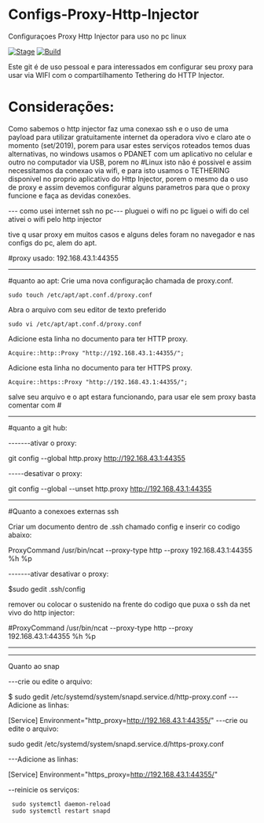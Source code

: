 # Configs-Proxy-Http-Injector
Configuraçoes Proxy Http Injector  para uso no pc linux


[![Stage](https://img.shields.io/badge/Release-Stable-brightgreen.svg)]()
[![Build](https://img.shields.io/badge/Supported_OS-Linux-orange.svg)]()


Este git é de uso pessoal e para interessados em configurar seu proxy para usar via WIFI com o compartilhamento Tethering do HTTP Injector.


# Considerações:
Como sabemos o http injector faz uma conexao ssh e o uso de uma payload para utilizar gratuitamente internet da operadora vivo e claro ate o momento (set/2019), porem para usar estes serviços roteados temos duas alternativas, no windows usamos o PDANET com um aplicativo no celular e outro no computador via USB, porem no #Linux isto não é possivel e assim necessitamos da conexao via wifi, e para isto usamos o TETHERING disponivel no proprio aplicativo do Http Injector, porem o mesmo da o uso de proxy e assim devemos configurar alguns parametros para que o proxy funcione e faça as devidas conexões.

--- como usei internet ssh no pc---
pluguei o wifi no pc
liguei o wifi do cel
ativei o wifi pelo http injector

tive q usar proxy em muitos casos e alguns deles foram no navegador e nas configs do pc, alem do apt.

#proxy usado:
192.168.43.1:44355

-----------------------------------------------------------
#quanto ao apt:
Crie uma nova configuração chamada de proxy.conf.

    sudo touch /etc/apt/apt.conf.d/proxy.conf

Abra o arquivo com seu editor de texto preferido

    sudo vi /etc/apt/apt.conf.d/proxy.conf

Adicione esta linha no documento para ter  HTTP proxy.

    Acquire::http::Proxy "http://192.168.43.1:44355/";

Adicione esta linha no documento para ter  HTTPS proxy.

    Acquire::https::Proxy "http://192.168.43.1:44355/";

salve seu arquivo e o apt estara funcionando, para usar ele sem proxy basta comentar com #

------------------------------------------------------------------
#quanto a git hub:

-------ativar o proxy:

git config --global http.proxy http://192.168.43.1:44355

-----desativar o proxy:

git config --global --unset http.proxy http://192.168.43.1:44355

-----------------------------------------------
#Quanto a conexoes externas ssh

Criar um documento dentro de .ssh chamado config e inserir co codigo abaixo:

ProxyCommand /usr/bin/ncat --proxy-type http --proxy 192.168.43.1:44355 %h %p

-------ativar desativar o proxy: 

$sudo gedit .ssh/config     

remover ou colocar o sustenido na frente do codigo que puxa o ssh da net vivo
do http injector:

#ProxyCommand /usr/bin/ncat --proxy-type http --proxy 192.168.43.1:44355 %h %p

-----------------------------------------------
-----------------------------------------------
Quanto ao snap

---crie ou edite o arquivo:

$ sudo gedit /etc/systemd/system/snapd.service.d/http-proxy.conf
---Adicione as linhas:

[Service]
Environment="http_proxy=http://192.168.43.1:44355/"
---crie ou edite o arquivo:

sudo gedit /etc/systemd/system/snapd.service.d/https-proxy.conf

---Adicione as linhas:

[Service]
Environment="https_proxy=http://192.168.43.1:44355/"

--reinicie os serviços:

     sudo systemctl daemon-reload
     sudo systemctl restart snapd
